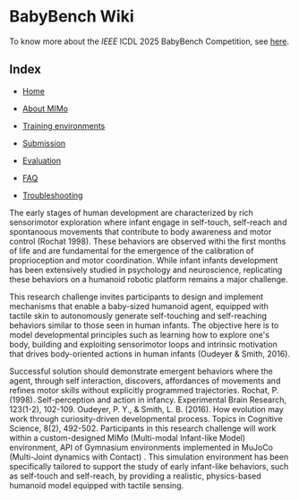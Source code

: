 # BabyBench Wiki

To know more about the *IEEE* ICDL 2025 BabyBench Competition, see [here]().

## Index

- [Home](README.md)

- [About MIMo](mimo.md)
  
- [Training environments](environments.md)
  
- [Submission](submission.md)
  
- [Evaluation](evaluation.md)
  
- [FAQ](faq.md)
  
- [Troubleshooting](troubleshooting.md)

The early stages of human development are characterized by rich sensorimotor exploration where infant engage in self-touch, self-reach and spontanoous movements that contribute to body awareness and motor control (Rochat 1998). These behaviors are observed withi the first months of life and are fundamental for the emergence of the calibration of proprioception and motor coordination. While infant infants development has been extensively studied in psychology and neuroscience, replicating these behaviors on a humanoid robotic platform remains a major challenge.

This research challenge invites participants to design and implement mechanisms that enable a baby-sized humanoid agent, equipped with tactile skin to autonomously generate self-touching and self-reaching behaviors similar to those seen in human infants. The objective here is to model developmental principles such as learning how to explore one's body, building and exploiting sensorimotor loops and intrinsic motivation that drives body-oriented actions in human infants (Oudeyer & Smith, 2016).

Successful solution should demonstrate emergent behaviors where the agent, through self interaction, discovers, affordances of movements and refines motor skills without explicitly programmed trajectories.
Rochat, P. (1998). Self-perception and action in infancy. Experimental Brain Research, 123(1-2), 102-109.
Oudeyer, P. Y., & Smith, L. B. (2016). How evolution may work through curiosity-driven developmental process. Topics in Cognitive Science, 8(2), 492-502.
Participants in this research challenge will work within a custom-designed MIMo (Multi-modal Infant-like Model) environment, API of Gymnasium environments implemented in MuJoCo (Multi-Joint dynamics with Contact) . This simulation environment has been specifically tailored to support the study of early infant-like behaviors, such as self-touch and self-reach, by providing a realistic, physics-based humanoid model equipped with tactile sensing.
